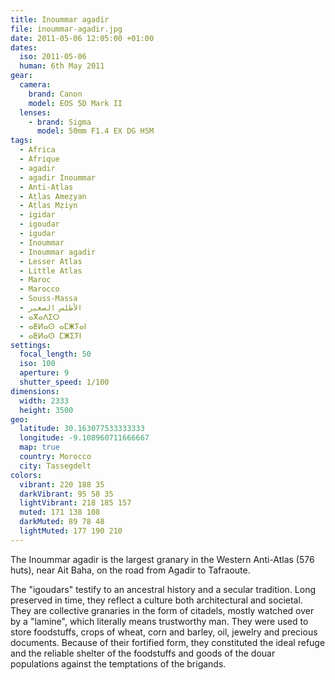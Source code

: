 ```yaml
---
title: Inoummar agadir
file: inoummar-agadir.jpg
date: 2011-05-06 12:05:00 +01:00
dates:
  iso: 2011-05-06
  human: 6th May 2011
gear:
  camera:
    brand: Canon
    model: EOS 5D Mark II
  lenses:
    - brand: Sigma
      model: 50mm F1.4 EX DG HSM
tags:
  - Africa
  - Afrique
  - agadir
  - agadir Inoummar
  - Anti-Atlas
  - Aṭlas Ameẓyan
  - Aṭlas Mẓiyn
  - igidar
  - igoudar
  - igudar
  - Inoummar
  - Inoummar agadir
  - Lesser Atlas
  - Little Atlas
  - Maroc
  - Marocco
  - Souss-Massa
  - الأطلس الصغير
  - ⴰⴳⴰⴷⵉⵔ
  - ⴰⵟⵍⴰⵙ ⴰⵎⵥⵢⴰⵏ
  - ⴰⵟⵍⴰⵙ ⵎⵥⵉⵢⵏ
settings:
  focal_length: 50
  iso: 100
  aperture: 9
  shutter_speed: 1/100
dimensions:
  width: 2333
  height: 3500
geo:
  latitude: 30.163077533333333
  longitude: -9.108960711666667
  map: true
  country: Morocco
  city: Tassegdelt
colors:
  vibrant: 220 188 35
  darkVibrant: 95 58 35
  lightVibrant: 218 185 157
  muted: 171 138 108
  darkMuted: 89 78 48
  lightMuted: 177 190 210
---
```


The Inoummar agadir is the largest granary in the Western Anti-Atlas (576 huts), near Ait Baha, on the road from Agadir to Tafraoute.

The "igoudars" testify to an ancestral history and a secular tradition. Long preserved in time, they reflect a culture both architectural and societal. They are collective granaries in the form of citadels, mostly watched over by a "lamine", which literally means trustworthy man. They were used to store foodstuffs, crops of wheat, corn and barley, oil, jewelry and precious documents. Because of their fortified form, they constituted the ideal refuge and the reliable shelter of the foodstuffs and goods of the douar populations against the temptations of the brigands.
